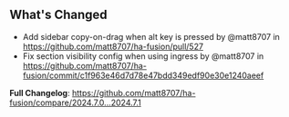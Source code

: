 ## What's Changed
* Add sidebar copy-on-drag when alt key is pressed by @matt8707 in https://github.com/matt8707/ha-fusion/pull/527
* Fix section visibility config when using ingress by @matt8707 in https://github.com/matt8707/ha-fusion/commit/c1f963e46d7d78e47bdd349edf90e30e1240aeef

**Full Changelog**: https://github.com/matt8707/ha-fusion/compare/2024.7.0...2024.7.1